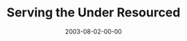 ---
layout: message
category: message
series: "Letter From a Revolutionary"
title: "Serving the Under Resourced"
date: 2003-08-02-00-00
message_id: 212
audio: "http://s3.amazonaws.com/crossroads-media/messages/audio/LFAR_06_08-03-03_Serving_The_Under-Resourced.mp3"
audio-duration: "37:04"
tag: 
 - healing
 - bibbs
 - compassion
 - serving
 - poor
 - mission
explicit: false
---